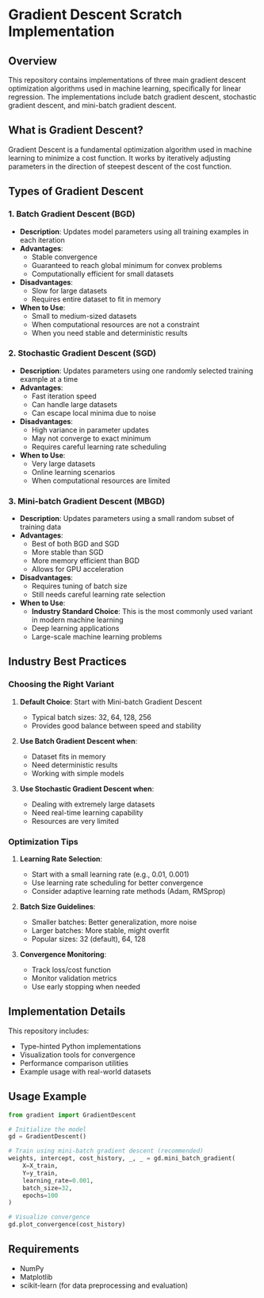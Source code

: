 # Gradient Descent Scratch Implementation

## Overview
This repository contains implementations of three main gradient descent optimization algorithms used in machine learning, specifically for linear regression. The implementations include batch gradient descent, stochastic gradient descent, and mini-batch gradient descent.

## What is Gradient Descent?
Gradient Descent is a fundamental optimization algorithm used in machine learning to minimize a cost function. It works by iteratively adjusting parameters in the direction of steepest descent of the cost function.

## Types of Gradient Descent

### 1. Batch Gradient Descent (BGD)
- **Description**: Updates model parameters using all training examples in each iteration
- **Advantages**:
  - Stable convergence
  - Guaranteed to reach global minimum for convex problems
  - Computationally efficient for small datasets
- **Disadvantages**:
  - Slow for large datasets
  - Requires entire dataset to fit in memory
- **When to Use**:
  - Small to medium-sized datasets
  - When computational resources are not a constraint
  - When you need stable and deterministic results

### 2. Stochastic Gradient Descent (SGD)
- **Description**: Updates parameters using one randomly selected training example at a time
- **Advantages**:
  - Fast iteration speed
  - Can handle large datasets
  - Can escape local minima due to noise
- **Disadvantages**:
  - High variance in parameter updates
  - May not converge to exact minimum
  - Requires careful learning rate scheduling
- **When to Use**:
  - Very large datasets
  - Online learning scenarios
  - When computational resources are limited

### 3. Mini-batch Gradient Descent (MBGD)
- **Description**: Updates parameters using a small random subset of training data
- **Advantages**:
  - Best of both BGD and SGD
  - More stable than SGD
  - More memory efficient than BGD
  - Allows for GPU acceleration
- **Disadvantages**:
  - Requires tuning of batch size
  - Still needs careful learning rate selection
- **When to Use**:
  - **Industry Standard Choice**: This is the most commonly used variant in modern machine learning
  - Deep learning applications
  - Large-scale machine learning problems

## Industry Best Practices

### Choosing the Right Variant
1. **Default Choice**: Start with Mini-batch Gradient Descent
   - Typical batch sizes: 32, 64, 128, 256
   - Provides good balance between speed and stability

2. **Use Batch Gradient Descent when**:
   - Dataset fits in memory
   - Need deterministic results
   - Working with simple models

3. **Use Stochastic Gradient Descent when**:
   - Dealing with extremely large datasets
   - Need real-time learning capability
   - Resources are very limited

### Optimization Tips
1. **Learning Rate Selection**:
   - Start with a small learning rate (e.g., 0.01, 0.001)
   - Use learning rate scheduling for better convergence
   - Consider adaptive learning rate methods (Adam, RMSprop)

2. **Batch Size Guidelines**:
   - Smaller batches: Better generalization, more noise
   - Larger batches: More stable, might overfit
   - Popular sizes: 32 (default), 64, 128

3. **Convergence Monitoring**:
   - Track loss/cost function
   - Monitor validation metrics
   - Use early stopping when needed

## Implementation Details
This repository includes:
- Type-hinted Python implementations
- Visualization tools for convergence
- Performance comparison utilities
- Example usage with real-world datasets

## Usage Example
```python
from gradient import GradientDescent

# Initialize the model
gd = GradientDescent()

# Train using mini-batch gradient descent (recommended)
weights, intercept, cost_history, _, _ = gd.mini_batch_gradient(
    X=X_train,
    Y=y_train,
    learning_rate=0.001,
    batch_size=32,
    epochs=100
)

# Visualize convergence
gd.plot_convergence(cost_history)
```

## Requirements
- NumPy
- Matplotlib
- scikit-learn (for data preprocessing and evaluation)
